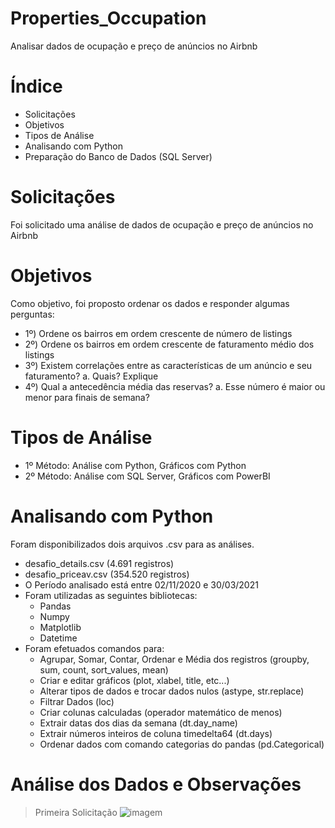 # Properties_Occupation
Analisar dados de ocupação e preço de anúncios no Airbnb

# Índice
- Solicitações
- Objetivos
- Tipos de Análise
- Analisando com Python
- Preparação do Banco de Dados (SQL Server)


# Solicitações
Foi solicitado uma análise de dados de ocupação e preço de anúncios no Airbnb

# Objetivos
Como objetivo, foi proposto ordenar os dados e responder algumas perguntas:
- 1º)  Ordene os bairros em ordem crescente de número de listings
- 2º)  Ordene os bairros em ordem crescente de faturamento médio dos listings
- 3º)  Existem correlações entre as características de um anúncio e seu faturamento?
      a. Quais? Explique
- 4º)  Qual a antecedência média das reservas?
      a. Esse número é maior ou menor para finais de semana?     

# Tipos de Análise
- 1º Método:  Análise com Python, Gráficos com Python
- 2º Método:  Análise com SQL Server, Gráficos com PowerBI

# Analisando com Python
Foram disponibilizados dois arquivos .csv para as análises.
- desafio_details.csv (4.691 registros)
- desafio_priceav.csv (354.520 registros)
- O Período analisado está entre 02/11/2020 e 30/03/2021
- Foram utilizadas as seguintes bibliotecas:
    - Pandas
    - Numpy
    - Matplotlib
    - Datetime
 - Foram efetuados comandos para:
    -  Agrupar, Somar, Contar, Ordenar e Média dos registros (groupby, sum, count, sort_values, mean)
    -  Criar e editar gráficos (plot, xlabel, title, etc...)
    -  Alterar tipos de dados e trocar dados nulos (astype, str.replace) 
    -  Filtrar Dados (loc)
    -  Criar colunas calculadas (operador matemático de menos)
    -  Extrair datas dos dias da semana (dt.day_name)
    -  Extrair números inteiros de coluna timedelta64 (dt.days)
    -  Ordenar dados com comando categorias do pandas (pd.Categorical)

# Análise dos Dados e Observações
> Primeira Solicitação
![**imagem**](Registros_Dia_Semana.png)
 




